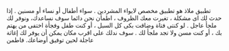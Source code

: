 تطبيق ملاذ هو تطبيق مخصص لايواء المشردين . سواء أطفال أو نساء أو مسنين . إذا حدث لك اى مشكلة ، تغيرت معك الظروف ، اطمأن نحن دائما سوف نساعدك، ونوفر لك ملجأ عاجل . لو كنتى فتاة وضاقت بكى كل السبل ، أو كنت طفل وفجأة اختفى من يهتم بك ، أو كنت مسن ولا تجد ملجأ لك . سوف ندلك على اقرب مكان يمكن أن يوفر لك إغاثة عاجلة لحين توفيق أوضاعك.  فاطمن
